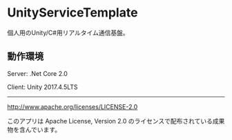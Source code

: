 # UnityServiceTemplate
個人用のUnity/C#用リアルタイム通信基盤。

## 動作環境

Server: .Net Core 2.0

Client: Unity 2017.4.5LTS

---

http://www.apache.org/licenses/LICENSE-2.0

このアプリは Apache License, Version 2.0 のライセンスで配布されている成果物を含んでいます。
